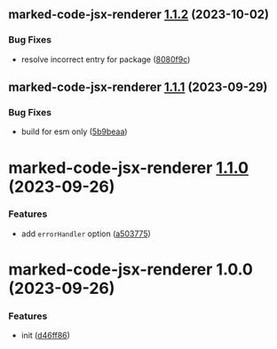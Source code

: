 ## marked-code-jsx-renderer [1.1.2](https://github.com/bent10/marked-extensions/compare/marked-code-jsx-renderer@1.1.1...marked-code-jsx-renderer@1.1.2) (2023-10-02)


### Bug Fixes

* resolve incorrect entry for package ([8080f9c](https://github.com/bent10/marked-extensions/commit/8080f9caf67aad60e9a7f260a615f8f91f19a771))

## marked-code-jsx-renderer [1.1.1](https://github.com/bent10/marked-extensions/compare/marked-code-jsx-renderer@1.1.0...marked-code-jsx-renderer@1.1.1) (2023-09-29)


### Bug Fixes

* build for esm only ([5b9beaa](https://github.com/bent10/marked-extensions/commit/5b9beaa634cad0ace6864aecd3016dc66cbb7ba2))

# marked-code-jsx-renderer [1.1.0](https://github.com/bent10/marked-extensions/compare/marked-code-jsx-renderer@1.0.0...marked-code-jsx-renderer@1.1.0) (2023-09-26)


### Features

* add `errorHandler` option ([a503775](https://github.com/bent10/marked-extensions/commit/a503775ada8a074f9e3fb06bc68acba85d9c2c3f))

# marked-code-jsx-renderer 1.0.0 (2023-09-26)


### Features

* init ([d46ff86](https://github.com/bent10/marked-extensions/commit/d46ff868697dfaf129cdfd55e2c1680ca5d9f463))
